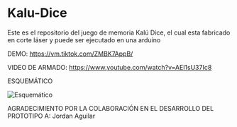 # Kalu-Dice
Este es el repositorio del juego de memoria Kalú Dice, el cual esta fabricado en corte láser y puede ser ejecutado en una arduino

DEMO: 
https://vm.tiktok.com/ZMBK7AppB/

VIDEO DE ARMADO:
https://www.youtube.com/watch?v=AEl1sU37Ic8 

ESQUEMÁTICO

![Esquemático](https://github.com/user-attachments/assets/262a69ed-5eef-4f82-9496-9272bb9f3b07)


AGRADECIMIENTO POR LA COLABORACIÓN EN EL DESARROLLO DEL PROTOTIPO A: Jordan Aguilar
